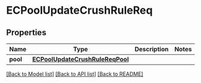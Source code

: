 # ECPoolUpdateCrushRuleReq

## Properties
Name | Type | Description | Notes
------------ | ------------- | ------------- | -------------
**pool** | [**ECPoolUpdateCrushRuleReqPool**](ECPoolUpdateCrushRuleReqPool.md) |  | 

[[Back to Model list]](../README.md#documentation-for-models) [[Back to API list]](../README.md#documentation-for-api-endpoints) [[Back to README]](../README.md)


